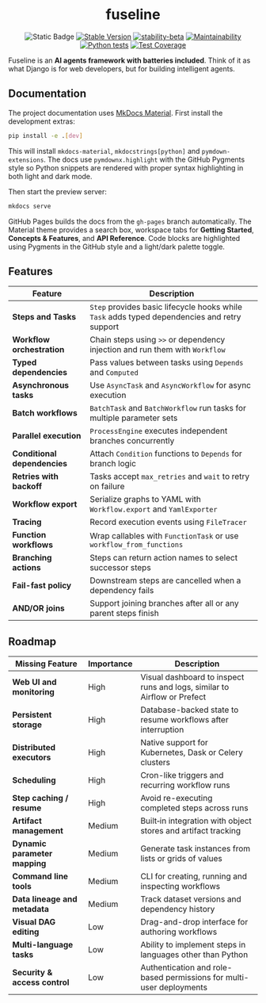 <div align="center">

# fuseline

![Static Badge](https://img.shields.io/badge/Python-%3E%3D3.10-blue?logo=python&logoColor=white)
[![Stable Version](https://img.shields.io/pypi/v/fuseline?color=blue)](https://pypi.org/project/fuseline/)
[![stability-beta](https://img.shields.io/badge/stability-beta-33bbff.svg)](https://github.com/mkenney/software-guides/blob/master/STABILITY-BADGES.md#beta)
[![Maintainability](https://api.codeclimate.com/v1/badges/ffcc038906c2c7e2274f/maintainability)](https://codeclimate.com/github/jsam/fuseline/maintainability)
[![Python tests](https://github.com/jsam/fuseline/actions/workflows/python-tests.yml/badge.svg?branch=main)](https://github.com/jsam/fuseline/actions/workflows/python-tests.yml)
[![Test Coverage](https://api.codeclimate.com/v1/badges/ffcc038906c2c7e2274f/test_coverage)](https://codeclimate.com/github/jsam/fuseline/test_coverage)
</div>

Fuseline is an **AI agents framework with batteries included**. Think of it as
what Django is for web developers, but for building intelligent agents.

## Documentation

The project documentation uses [MkDocs Material](https://squidfunk.github.io/mkdocs-material/).
First install the development extras:

```bash
pip install -e .[dev]
```

This will install `mkdocs-material`, `mkdocstrings[python]` and
`pymdown-extensions`. The docs use `pymdownx.highlight` with the
GitHub Pygments style so Python snippets are rendered
with proper syntax highlighting in both light and dark mode.

Then start the preview server:

```bash
mkdocs serve
```

GitHub Pages builds the docs from the `gh-pages` branch automatically.
The Material theme provides a search box, workspace tabs for
**Getting Started**, **Concepts & Features**, and **API Reference**.
Code blocks are highlighted using Pygments in the GitHub style and a
light/dark palette toggle.
## Features

| Feature | Description |
|---------|-------------|
| **Steps and Tasks** | `Step` provides basic lifecycle hooks while `Task` adds typed dependencies and retry support |
| **Workflow orchestration** | Chain steps using `>>` or dependency injection and run them with `Workflow` |
| **Typed dependencies** | Pass values between tasks using `Depends` and `Computed` |
| **Asynchronous tasks** | Use `AsyncTask` and `AsyncWorkflow` for async execution |
| **Batch workflows** | `BatchTask` and `BatchWorkflow` run tasks for multiple parameter sets |
| **Parallel execution** | `ProcessEngine` executes independent branches concurrently |
| **Conditional dependencies** | Attach `Condition` functions to `Depends` for branch logic |
| **Retries with backoff** | Tasks accept `max_retries` and `wait` to retry on failure |
| **Workflow export** | Serialize graphs to YAML with `Workflow.export` and `YamlExporter` |
| **Tracing** | Record execution events using `FileTracer` |
| **Function workflows** | Wrap callables with `FunctionTask` or use `workflow_from_functions` |
| **Branching actions** | Steps can return action names to select successor steps |
| **Fail-fast policy** | Downstream steps are cancelled when a dependency fails |
| **AND/OR joins** | Support joining branches after all or any parent steps finish |

## Roadmap

| Missing Feature | Importance | Description |
|-----------------|------------|-------------|
| **Web UI and monitoring** | High | Visual dashboard to inspect runs and logs, similar to Airflow or Prefect |
| **Persistent storage** | High | Database-backed state to resume workflows after interruption |
| **Distributed executors** | High | Native support for Kubernetes, Dask or Celery clusters |
| **Scheduling** | High | Cron-like triggers and recurring workflow runs |
| **Step caching / resume** | High | Avoid re-executing completed steps across runs |
| **Artifact management** | Medium | Built‑in integration with object stores and artifact tracking |
| **Dynamic parameter mapping** | Medium | Generate task instances from lists or grids of values |
| **Command line tools** | Medium | CLI for creating, running and inspecting workflows |
| **Data lineage and metadata** | Medium | Track dataset versions and dependency history |
| **Visual DAG editing** | Low | Drag-and-drop interface for authoring workflows |
| **Multi-language tasks** | Low | Ability to implement steps in languages other than Python |
| **Security & access control** | Low | Authentication and role-based permissions for multi-user deployments |


